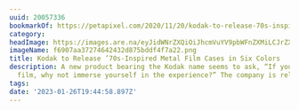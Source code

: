 ```yaml
---
uuid: 20057336
bookmarkOf: https://petapixel.com/2020/11/20/kodak-to-release-70s-inspired-metal-film-cases-in-six-colors/
category:
headImage: https://images.are.na/eyJidWNrZXQiOiJhcmVuYV9pbWFnZXMiLCJrZXkiOiIyMDA1NzMzNi9vcmlnaW5hbF9mNjkwN2FhMzcyNzQ2NDI0MzJkODc1YmRkZjRmN2EyMi5wbmciLCJlZGl0cyI6eyJyZXNpemUiOnsid2lkdGgiOjEyMDAsImhlaWdodCI6MTIwMCwiZml0IjoiaW5zaWRlIiwid2l0aG91dEVubGFyZ2VtZW50Ijp0cnVlfSwid2VicCI6eyJxdWFsaXR5Ijo5MH0sImpwZWciOnsicXVhbGl0eSI6OTB9LCJyb3RhdGUiOm51bGx9fQ==?bc=0
imageName: f6907aa37274642432d875bddf4f7a22.png
title: Kodak to Release ’70s-Inspired Metal Film Cases in Six Colors
description: A new product bearing the Kodak name seems to ask, “If you’re shooting
  film, why not immerse yourself in the experience?” The company is releasing metal
tags:
date: '2023-01-26T19:44:58.897Z'
---
```

